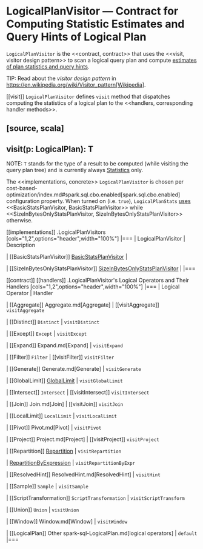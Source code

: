 # LogicalPlanVisitor &mdash; Contract for Computing Statistic Estimates and Query Hints of Logical Plan

`LogicalPlanVisitor` is the <<contract, contract>> that uses the <<visit, visitor design pattern>> to scan a logical query plan and compute [estimates of plan statistics and query hints](Statistics.md).

TIP: Read about the *visitor design pattern* in https://en.wikipedia.org/wiki/Visitor_pattern[Wikipedia].

[[visit]]
`LogicalPlanVisitor` defines `visit` method that dispatches computing the statistics of a logical plan to the <<handlers, corresponding handler methods>>.

[source, scala]
----
visit(p: LogicalPlan): T
----

NOTE: `T` stands for the type of a result to be computed (while visiting the query plan tree) and is currently always [Statistics](Statistics.md) only.

The <<implementations, concrete>> `LogicalPlanVisitor` is chosen per cost-based-optimization/index.md#spark.sql.cbo.enabled[spark.sql.cbo.enabled] configuration property. When turned on (i.e. `true`), `LogicalPlanStats` [uses](LogicalPlanStats.md#stats) <<BasicStatsPlanVisitor, BasicStatsPlanVisitor>> while <<SizeInBytesOnlyStatsPlanVisitor, SizeInBytesOnlyStatsPlanVisitor>> otherwise.

[[implementations]]
.LogicalPlanVisitors
[cols="1,2",options="header",width="100%"]
|===
| LogicalPlanVisitor
| Description

| [[BasicStatsPlanVisitor]] [BasicStatsPlanVisitor](BasicStatsPlanVisitor.md)
|

| [[SizeInBytesOnlyStatsPlanVisitor]] [SizeInBytesOnlyStatsPlanVisitor](SizeInBytesOnlyStatsPlanVisitor.md)
|
|===

[[contract]]
[[handlers]]
.LogicalPlanVisitor's Logical Operators and Their Handlers
[cols="1,2",options="header",width="100%"]
|===
| Logical Operator
| Handler

| [[Aggregate]] Aggregate.md[Aggregate]
| [[visitAggregate]] `visitAggregate`

| [[Distinct]] `Distinct`
| `visitDistinct`

| [[Except]] `Except`
| `visitExcept`

| [[Expand]] Expand.md[Expand]
| `visitExpand`

| [[Filter]] `Filter`
| [[visitFilter]] `visitFilter`

| [[Generate]] Generate.md[Generate]
| `visitGenerate`

| [[GlobalLimit]] [GlobalLimit](../logical-operators/GlobalLimit.md)
| `visitGlobalLimit`

| [[Intersect]] `Intersect`
| [[visitIntersect]] `visitIntersect`

| [[Join]] Join.md[Join]
| [[visitJoin]] `visitJoin`

| [[LocalLimit]] `LocalLimit`
| `visitLocalLimit`

| [[Pivot]] Pivot.md[Pivot]
| `visitPivot`

| [[Project]] Project.md[Project]
| [[visitProject]] `visitProject`

| [[Repartition]] [Repartition](../logical-operators/RepartitionOperation.md#Repartition)
| `visitRepartition`

| [RepartitionByExpression](../logical-operators/RepartitionByExpression.md)
| `visitRepartitionByExpr`

| [[ResolvedHint]] ResolvedHint.md[ResolvedHint]
| `visitHint`

| [[Sample]] `Sample`
| `visitSample`

| [[ScriptTransformation]] `ScriptTransformation`
| `visitScriptTransform`

| [[Union]] `Union`
| `visitUnion`

| [[Window]] Window.md[Window]
| `visitWindow`

| [[LogicalPlan]] Other spark-sql-LogicalPlan.md[logical operators]
| `default`
|===
